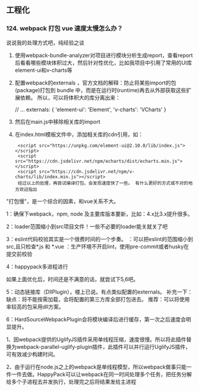 ## 工程化

### 124. webpack 打包 vue 速度太慢怎么办？

说说我的处理方式吧，纯经验之谈

1. 使用webpack-bundle-analyzer对项目进行模块分析生成report，查看report后看看哪些模块体积过大，然后针对性优化，比如我项目中引用了常用的UI库element-ui和v-charts等

2. 配置webpack的externals ，官方文档的解释：防止将某些import的包(package)打包到 bundle 中，而是在运行时(runtime)再去从外部获取这些扩展依赖。 所以，可以将体积大的库分离出来：

	// ...
	externals: {
	    'element-ui': 'Element',
	    'v-charts': 'VCharts'
	}
3. 然后在main.js中移除相关库的import

4. 在index.html模板文件中，添加相关库的cdn引用，如：

		<script src="https://unpkg.com/element-ui@2.10.0/lib/index.js"></script>
		<script src="https://cdn.jsdelivr.net/npm/echarts/dist/echarts.min.js"></script>
		<script src="https://cdn.jsdelivr.net/npm/v-charts/lib/index.min.js"></script>
		经过以上的处理，再尝试编译打包，会发现速度快了一些。 有什么更好的方式或不对的地方欢迎指出



"打包慢"，是一个综合的因素，和vue关系不大。

1：确保下webpack，npm, node 及主要库版本要新，比如：4.x比3.x提升很多。

2：loader范围缩小到src项目文件！一些不必要的loader能关就关了吧

3：eslint代码校验其实是一个很费时间的一个步奏。 ：可以把eslint的范围缩小到src,且只检查*.js 和 *.vue ：生产环境不开启lint，使用pre-commit或者husky在提交前校验

4：happypack多进程进行

如果上面优化后，时间还是不满意的话，就尝试下5,6吧。

5：动态链接库（DllPlugin），楼上已说。有点类似配置的externals。 补充一下： 缺点：将不能按需加载，会将配置的第三方库全部打包进去。 推荐：可以将使用率较高的包采用dll方案。

6：HardSourceWebpackPlugin会将模块编译后进行缓存，第一次之后速度会明显提升。






1、因webpack提供的UglifyJS插件采用单线程压缩，速度很慢。所以将此插件替换为webpack-parallel-uglify-plugin插件，此插件可以并行运行UglifyJS插件，可有效减少构建时间。



2、由于运行在node.js之上的webpack是单线程模型，所以webpack做事只能一件一件去做。HappyPack可以让webpack在同一时间处理多个任务，把任务分解给多个子进程去并发执行，处理完之后将结果发给主进程




